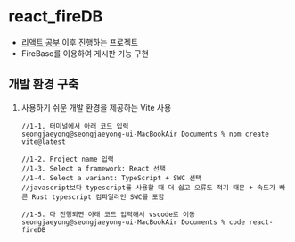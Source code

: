 # react_fireDB

- [리액트 공부](https://github.com/jysung1122/ReactStudy) 이후 진행하는 프로젝트
- FireBase를 이용하여 게시판 기능 구현

## 개발 환경 구축
1. 사용하기 쉬운 개발 환경을 제공하는 Vite 사용
   ```
   //1-1. 터미널에서 아래 코드 입력
   seongjaeyong@seongjaeyong-ui-MacBookAir Documents % npm create vite@latest

   //1-2. Project name 입력
   //1-3. Select a framework: React 선택
   //1-4. Select a variant: TypeScript + SWC 선택
   //javascript보다 typescript를 사용할 때 더 쉽고 오류도 적기 때문 + 속도가 빠른 Rust typescript 컴파일러인 SWC를 포함

   //1-5. 다 진행되면 아래 코드 입력해서 vscode로 이동
   seongjaeyong@seongjaeyong-ui-MacBookAir Documents % code react-fireDB
   ```
